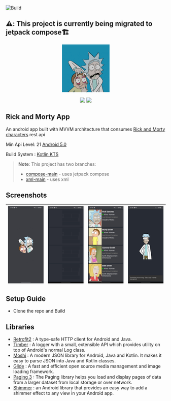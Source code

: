 ![Build](https://github.com/KimAdrian/RickandMorty/actions/workflows/build.yml/badge.svg)
## ⚠️: This project is currently being migrated to jetpack compose🏗️
<p align="center">
<img src="images/logo2.png" height=150px width=150px alt ="newsLogo"/>
</p>
<p align="center">
<img  src="https://img.shields.io/badge/-ANDROID-006CBC?logo=android&logoColor=white&style=for-the-badge">
<img  src="https://img.shields.io/badge/-KOTLIN-006CBC?logo=kotlin&logoColor=white&style=for-the-badge">

</p>

## Rick and Morty App


An android app built with MVVM architecture that consumes [Rick and Morty characters](https://rickandmortyapi.com/api/character) rest api

Min Api Level: 21 [Android 5.0](https://developer.android.com/studio/releases/platforms)

Build System : [Kotlin KTS](https://developer.android.com/studio/build/migrate-to-kts)

>**Note**: This project has two branches:
> - [compose-main](https://github.com/KimAdrian/RickandMorty/tree/compose-main) - uses jetpack compose
> - [xml-main](https://github.com/KimAdrian/RickandMorty/tree/xml-main) - uses xml

## Screenshots

| <img src="images/splashscreen.jpg"/> | <img src="images/loading_shimmer.jpg"/> | <img src="images/home.jpg"/> | <img src="images/error.jpg"/> |
|--------------------------------------|-----------------------------------------|------------------------------|-------------------------------|

## Setup Guide

- Clone the repo and Build


## Libraries

- [Retrofit2](https://square.github.io/retrofit/) : A type-safe HTTP client for Android and Java.
- [Timber](https://github.com/JakeWharton/timber) : A logger with a small, extensible API which provides utility on top of Android's normal Log class.
- [Moshi](https://github.com/square/moshi) : A modern JSON library for Android, Java and Kotlin. It makes it easy to parse JSON into Java and Kotlin classes.
- [Glide](https://github.com/bumptech/glide) : A fast and efficient open source media management and image loading framework.
- [Paging 3](https://developer.android.com/topic/libraries/architecture/paging/v3-overview) : The Paging library helps you load and display pages of data from a larger dataset from local storage or over network.
- [Shimmer](https://github.com/facebook/shimmer-android) : an Android library that provides an easy way to add a shimmer effect to any view in your Android app.
